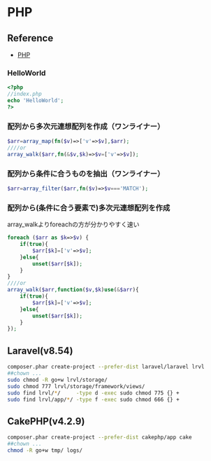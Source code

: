 # PHP

## Reference

* [PHP](https://www.php.net/docs.php)

### HelloWorld

```php
<?php
//index.php
echo 'HelloWorld';
?>
```

### 配列から多次元連想配列を作成（ワンライナー）

```php
$arr=array_map(fn($v)=>['v'=>$v],$arr);
////or
array_walk($arr,fn(&$v,$k)=>$v=['v'=>$v]);
```

### 配列から条件に合うものを抽出（ワンライナー）

```php
$arr=array_filter($arr,fn($v)=>$v==='MATCH');
```

### 配列から(条件に合う要素で)多次元連想配列を作成

array_walkよりforeachの方が分かりやすく速い

```php
foreach ($arr as $k=>$v) {
	if(true){
		$arr[$k]=['v'=>$v];
	}else{
		unset($arr[$k]);
	}
}
////or
array_walk($arr,function($v,$k)use(&$arr){
	if(true){
		$arr[$k]=['v'=>$v];
	}else{
		unset($arr[$k]);
	}
});
```

## Laravel(v8.54)
```bash
composer.phar create-project --prefer-dist laravel/laravel lrvl
##chown ...
sudo chmod -R go+w lrvl/storage/
sudo chmod 777 lrvl/storage/framework/views/
sudo find lrvl/*/     -type d -exec sudo chmod 775 {} +
sudo find lrvl/app/*/ -type f -exec sudo chmod 666 {} +
```

## CakePHP(v4.2.9)

```bash
composer.phar create-project --prefer-dist cakephp/app cake
##chown ...
chmod -R go+w tmp/ logs/
```
